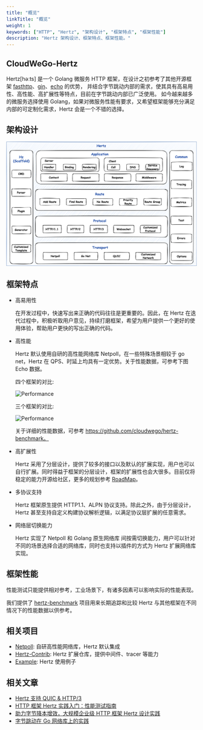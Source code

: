 ```yaml
---
title: "概览"
linkTitle: "概览"
weight: 1
keywords: ["HTTP", "Hertz", "架构设计", "框架特点", "框架性能"]
description: "Hertz 架构设计、框架特点、框架性能。"
---
```


## CloudWeGo-Hertz

Hertz[həːts] 是一个 Golang 微服务 HTTP 框架，在设计之初参考了其他开源框架 [fasthttp](https://github.com/valyala/fasthttp)、[gin](https://github.com/gin-gonic/gin)、[echo](https://github.com/labstack/echo) 的优势，
并结合字节跳动内部的需求，使其具有高易用性、高性能、高扩展性等特点，目前在字节跳动内部已广泛使用。
如今越来越多的微服务选择使用 Golang，如果对微服务性能有要求，又希望框架能够充分满足内部的可定制化需求，Hertz 会是一个不错的选择。

## 架构设计

![HERTZ](/img/docs/hertz.png)

## 框架特点

- 高易用性

  在开发过程中，快速写出来正确的代码往往是更重要的。因此，在 Hertz 在迭代过程中，积极听取用户意见，持续打磨框架，希望为用户提供一个更好的使用体验，帮助用户更快的写出正确的代码。

- 高性能

  Hertz 默认使用自研的高性能网络库 Netpoll，在一些特殊场景相较于 go net，Hertz 在 QPS、时延上均具有一定优势。关于性能数据，可参考下图 Echo 数据。

  四个框架的对比:

  ![Performance](/img/docs/hertz-performance-4.png)

  三个框架的对比:

  ![Performance](/img/docs/hertz-performance-3.png)

  关于详细的性能数据，可参考 https://github.com/cloudwego/hertz-benchmark。

- 高扩展性

  Hertz 采用了分层设计，提供了较多的接口以及默认的扩展实现，用户也可以自行扩展。同时得益于框架的分层设计，框架的扩展性也会大很多。目前仅将稳定的能力开源给社区，更多的规划参考 [RoadMap](https://github.com/cloudwego/hertz/blob/main/ROADMAP.md)。

- 多协议支持

  Hertz 框架原生提供 HTTP1.1、ALPN 协议支持。除此之外，由于分层设计，Hertz 甚至支持自定义构建协议解析逻辑，以满足协议层扩展的任意需求。

- 网络层切换能力

  Hertz 实现了 Netpoll 和 Golang 原生网络库 间按需切换能力，用户可以针对不同的场景选择合适的网络库，同时也支持以插件的方式为 Hertz 扩展网络库实现。

## 框架性能

性能测试只能提供相对参考，工业场景下，有诸多因素可以影响实际的性能表现。

我们提供了 [hertz-benchmark](https://github.com/cloudwego/hertz-benchmark) 项目用来长期追踪和比较 Hertz 与其他框架在不同情况下的性能数据以供参考。

## 相关项目

- [Netpoll](https://github.com/cloudwego/netpoll): 自研高性能网络库，Hertz 默认集成
- [Hertz-Contrib](https://github.com/hertz-contrib): Hertz 扩展仓库，提供中间件、tracer 等能力
- [Example](https://github.com/cloudwego/hertz-examples): Hertz 使用例子

## 相关文章

- [Hertz 支持 QUIC & HTTP/3](/zh/blog/2023/08/02/hertz-支持-quic-http/3/)
- [HTTP 框架 Hertz 实践入门：性能测试指南](/zh/blog/2023/02/24/http-框架-hertz-实践入门性能测试指南/)
- [助力字节降本增效，大规模企业级 HTTP 框架 Hertz 设计实践](/zh/blog/2022/09/27/助力字节降本增效大规模企业级-http-框架-hertz-设计实践/)
- [字节跳动在 Go 网络库上的实践](/zh/blog/2020/05/24/字节跳动在-go-网络库上的实践/)
